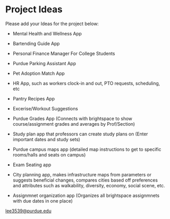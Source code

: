 # Project Ideas

Please add your Ideas for the project below:

* Mental Health and Wellness App
* Bartending Guide App
* Personal Finance Manager For College Students
* Purdue Parking Assistant App

* Pet Adoption Match App
* HR App, such as workers clock-in and out, PTO requests, scheduling, etc
* Pantry Recipes App
* Excerise/Workout Suggestions

* Purdue Grades App (Connects with brightspace to show course/assignment grades and averages by Prof/Section)
* Study plan app that professors can create study plans on (Enter important dates and study sets)
* Purdue campus maps app (detailed map instructions to get to specific rooms/halls and seats on campus)
* Exam Seating app

* City planning app, makes infrastructure maps from parameters or suggests beneficial changes, compares cities based off preferences and attributes such as walkability, diversity, economy, social scene, etc.
* Assignmnet organization app (Organizes all brightspace assignmnets with due dates in one place)

lee3539@purdue.edu



